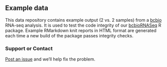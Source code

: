 ## Example data

This data repository contains example output (2 vs. 2 samples) from a [bcbio](https://bcbio-nextgen.readthedocs.io) RNA-seq analysis. It is used to test the code integrity of our [bcbioRNASeq](https://github.com/hbc/bcbioRNASeq) R package. Example RMarkdown knit reports in HTML format are generated each time a new build of the package passes integrity checks.

### Support or Contact

[Post an issue](https://github.com/hbc/bcbioRNASeq/issues) and we’ll help fix the problem.
